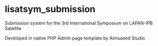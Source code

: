 # lisatsym_submission
Submission system for the 3rd International Symposium on LAPAN-IPB Satellite

Developed in native PHP
Admin page template by Almsaeed Studio
